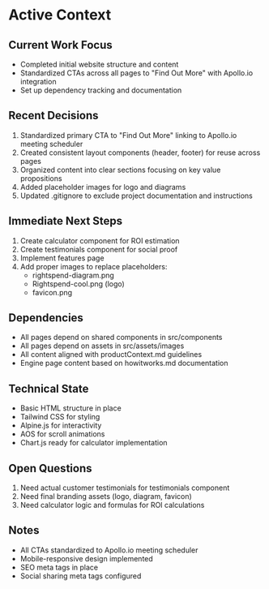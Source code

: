 # Active Context

## Current Work Focus
- Completed initial website structure and content
- Standardized CTAs across all pages to "Find Out More" with Apollo.io integration
- Set up dependency tracking and documentation

## Recent Decisions
1. Standardized primary CTA to "Find Out More" linking to Apollo.io meeting scheduler
2. Created consistent layout components (header, footer) for reuse across pages
3. Organized content into clear sections focusing on key value propositions
4. Added placeholder images for logo and diagrams
5. Updated .gitignore to exclude project documentation and instructions

## Immediate Next Steps
1. Create calculator component for ROI estimation
2. Create testimonials component for social proof
3. Implement features page
4. Add proper images to replace placeholders:
   - rightspend-diagram.png
   - Rightspend-cool.png (logo)
   - favicon.png

## Dependencies
- All pages depend on shared components in src/components
- All pages depend on assets in src/assets/images
- All content aligned with productContext.md guidelines
- Engine page content based on howitworks.md documentation

## Technical State
- Basic HTML structure in place
- Tailwind CSS for styling
- Alpine.js for interactivity
- AOS for scroll animations
- Chart.js ready for calculator implementation

## Open Questions
1. Need actual customer testimonials for testimonials component
2. Need final branding assets (logo, diagram, favicon)
3. Need calculator logic and formulas for ROI calculations

## Notes
- All CTAs standardized to Apollo.io meeting scheduler
- Mobile-responsive design implemented
- SEO meta tags in place
- Social sharing meta tags configured
